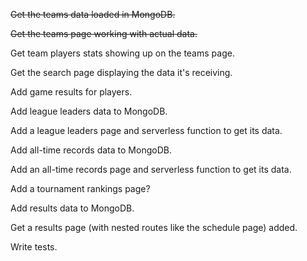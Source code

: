 ~~Get the teams data loaded in MongoDB.~~

~~Get the teams page working with actual data.~~

Get team players stats showing up on the teams page.

Get the search page displaying the data it's receiving.

Add game results for players.

Add league leaders data to MongoDB.

Add a league leaders page and serverless function to get its data.

Add all-time records data to MongoDB.

Add an all-time records page and serverless function to get its data.

Add a tournament rankings page?

Add results data to MongoDB.

Get a results page (with nested routes like the schedule page) added.

Write tests.